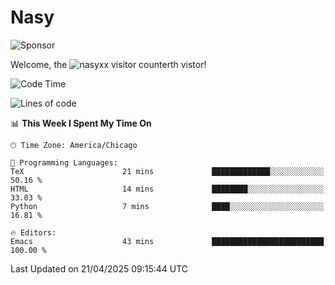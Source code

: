 # Nasy

<!--
<p align="center">
<img height="200" src="https://github-readme-stats.vercel.app/api?username=nasyxx&count_private=true&show_icons=true&theme=dracula&include_all_commits=true"/>
<img height="200" src="https://github-readme-stats.vercel.app/api/top-langs/?username=nasyxx&theme=dracula&hide=html,jupyter+notebook&count_private=true&show_icons=true"/>
</p>

  
----------------
-->

![Sponsor](https://img.shields.io/static/v1.svg?label=Sponsor&message=%E2%9D%A4&logo=GitHub&style=flat&color=pink)
 
Welcome, the ![nasyxx visitor counter](https://count.getloli.com/get/@nasyxx?theme=rule34)th vistor!
 
<!--START_SECTION:waka-->
![Code Time](http://img.shields.io/badge/Code%20Time-4%2C742%20hrs%2020%20mins-blue)

![Lines of code](https://img.shields.io/badge/From%20Hello%20World%20I%27ve%20Written-6.3%20million%20lines%20of%20code-blue)

📊 **This Week I Spent My Time On** 

```text
🕑︎ Time Zone: America/Chicago

💬 Programming Languages: 
TeX                      21 mins             █████████████░░░░░░░░░░░░   50.16 % 
HTML                     14 mins             ████████░░░░░░░░░░░░░░░░░   33.03 % 
Python                   7 mins              ████░░░░░░░░░░░░░░░░░░░░░   16.81 % 

🔥 Editors: 
Emacs                    43 mins             █████████████████████████   100.00 % 
```


 Last Updated on 21/04/2025 09:15:44 UTC
<!--END_SECTION:waka-->

<!-- ![visitors](https://visitor-badge.laobi.icu/badge?page_id=nasyxx.nasyxx) -->
